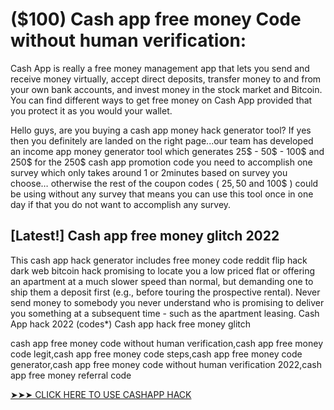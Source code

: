 # ($100) Cash app free money Code without human verification:

Cash App is really a free money management app that lets you send and receive money virtually, accept direct deposits, transfer money to and from your own bank accounts, and invest money in the stock market and Bitcoin. You can find different ways to get free money on Cash App provided that you protect it as you would your wallet.

Hello guys, are you buying a cash app money hack generator tool? If yes then you definitely are landed on the right page...our team has developed an income app money generator tool which generates 25$ - 50$ - 100$ and 250$ for the 250$ cash app promotion code you need to accomplish one survey which only takes around 1 or 2minutes based on survey you choose… otherwise the rest of the coupon codes ( 25$, 50$ and 100$ ) could be using without any survey that means you can use this tool once in one day if that you do not want to accomplish any survey.

## [Latest!] Cash app free money glitch 2022

This cash app hack generator includes free money code reddit flip hack dark web bitcoin hack promising to locate you a low priced flat or offering an apartment at a much slower speed than normal, but demanding one to ship them a deposit first (e.g., before touring the prospective rental). Never send money to somebody you never understand who is promising to deliver you something at a subsequent time - such as the apartment leasing. Cash App hack 2022 (codes*) Cash app hack free money glitch

cash app free money code without human verification,cash app free money code legit,cash app free money code steps,cash app free money code generator,cash app free money code without human verification 2022,cash app free money referral code

[➤➤➤ CLICK HERE TO USE CASHAPP HACK](https://giftcrow.com/cashapp-new)
